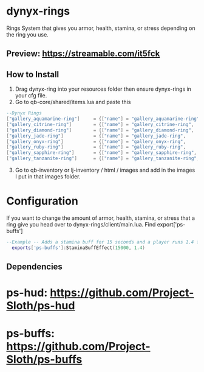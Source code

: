 # dynyx-rings
Rings System that gives you armor, health, stamina, or stress depending on the ring you use.

## Preview: https://streamable.com/it5fck

## How to Install
1. Drag dynyx-ring into your resources folder then ensure dynyx-rings in your cfg file.
2. Go to qb-core/shared/items.lua and paste this
```lua
--Dynyx Rings
["gallery_aquamarine-ring"] 	= {["name"] = "gallery_aquamarine-ring", ["label"] = "Aquamarine Ring", ["weight"] = 0, 		["type"] = "item", 		["image"] = "gallery_aquamarine-ring.png",  ["unique"] = true, 		["useable"] = true, 	["shouldClose"] = true,   ["combinable"] = nil,   ["description"] = ""},
["gallery_citrine-ring"] 		= {["name"] = "gallery_citrine-ring", 	 ["label"] = "Citrine Ring",    ["weight"] = 0, 		["type"] = "item", 		["image"] = "gallery_citrine-ring.png", 	["unique"] = true, 		["useable"] = true, 	["shouldClose"] = true,   ["combinable"] = nil,   ["description"] = ""},
["gallery_diamond-ring"] 		= {["name"] = "gallery_diamond-ring", 	 ["label"] = "Diamond Ring",    ["weight"] = 0, 		["type"] = "item", 		["image"] = "gallery_diamond-ring.png", 	["unique"] = true, 		["useable"] = true, 	["shouldClose"] = true,   ["combinable"] = nil,   ["description"] = ""},
["gallery_jade-ring"] 			= {["name"] = "gallery_jade-ring", 		 ["label"] = "Jade Ring",       ["weight"] = 0, 		["type"] = "item", 		["image"] = "gallery_jade-ring.png", 		["unique"] = true, 		["useable"] = true, 	["shouldClose"] = true,   ["combinable"] = nil,   ["description"] = ""},
["gallery_onyx-ring"] 			= {["name"] = "gallery_onyx-ring", 		 ["label"] = "Onyx Ring",       ["weight"] = 0, 		["type"] = "item", 		["image"] = "gallery_onyx-ring.png", 		["unique"] = true, 		["useable"] = true, 	["shouldClose"] = true,   ["combinable"] = nil,   ["description"] = ""},
["gallery_ruby-ring"] 			= {["name"] = "gallery_ruby-ring", 		 ["label"] = "Ruby Ring",       ["weight"] = 0, 		["type"] = "item", 		["image"] = "gallery_ruby-ring.png", 		["unique"] = true, 		["useable"] = true, 	["shouldClose"] = true,   ["combinable"] = nil,   ["description"] = ""},
["gallery_sapphire-ring"] 		= {["name"] = "gallery_sapphire-ring", 	 ["label"] = "Sapphire Ring",   ["weight"] = 0, 		["type"] = "item", 		["image"] = "gallery_sapphire-ring.png",    ["unique"] = true, 		["useable"] = true, 	["shouldClose"] = true,   ["combinable"] = nil,   ["description"] = ""},
["gallery_tanzanite-ring"] 		= {["name"] = "gallery_tanzanite-ring",  ["label"] = "Tanzanite Ring",  ["weight"] = 0, 		["type"] = "item", 		["image"] = "gallery_tanzanite-ring.png", 	["unique"] = true, 		["useable"] = true, 	["shouldClose"] = true,   ["combinable"] = nil,   ["description"] = ""},
```
3. Go to qb-inventory or lj-inventory / html / images and add in the images I put in that images folder.

# Configuration

If you want to change the amount of armor, health, stamina, or stress that a ring give you head over to dynyx-rings/client/main.lua. Find export['ps-buffs']
```lua
--Example -- Adds a stamina buff for 15 seconds and a player runs 1.4 faster.
  exports['ps-buffs']:StaminaBuffEffect(15000, 1.4)
  ```

## Dependencies
# ps-hud: https://github.com/Project-Sloth/ps-hud
# ps-buffs: https://github.com/Project-Sloth/ps-buffs
